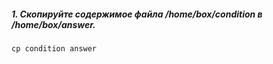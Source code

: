 ##### 1. Скопируйте содержимое файла /home/box/condition в /home/box/answer.
```git
cp condition answer
```
